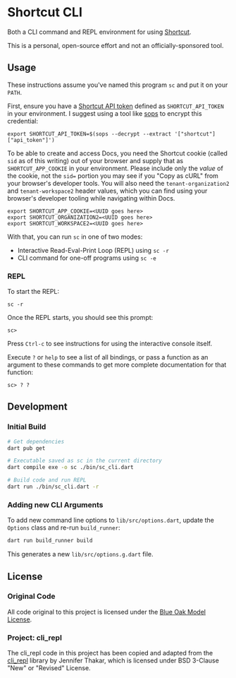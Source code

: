 # Shortcut CLI

Both a CLI command and REPL environment for using [Shortcut](https://shortcut.com).

This is a personal, open-source effort and not an officially-sponsored tool.

## Usage

These instructions assume you've named this program `sc` and put it on your `PATH`.

First, ensure you have a [Shortcut API token](https://app.shortcut.com/internal/settings/account/api-tokens) defined as `SHORTCUT_API_TOKEN` in your environment. I suggest using a tool like [sops](https://github.com/mozilla/sops) to encrypt this credential:

```shell
export SHORTCUT_API_TOKEN=$(sops --decrypt --extract '["shortcut"]["api_token"]')
```

To be able to create and access Docs, you need the Shortcut cookie (called `sid` as of this writing) out of your browser and supply that as `SHORTCUT_APP_COOKIE` in your environment. Please include only the _value_ of the cookie, not the `sid=` portion you may see if you "Copy as cURL" from your browser's developer tools. You will also need the `tenant-organization2` and `tenant-workspace2` header values, which you can find using your browser's developer tooling while navigating within Docs.

```shell
export SHORTCUT_APP_COOKIE=<UUID goes here>
export SHORTCUT_ORGANIZATION2=<UUID goes here>
export SHORTCUT_WORKSPACE2=<UUID goes here>
```

With that, you can run `sc` in one of two modes:

* Interactive Read-Eval-Print Loop (REPL) using `sc -r`
* CLI command for one-off programs using `sc -e`

### REPL

To start the REPL:

```
sc -r
```

Once the REPL starts, you should see this prompt:

```
sc>
```

Press `Ctrl-c` to see instructions for using the interactive console itself.

Execute `?` or `help` to see a list of all bindings, or pass a function as an argument to these commands to get more complete documentation for that function:

```
sc> ? ?
```

## Development

### Initial Build

```bash
# Get dependencies
dart pub get

# Executable saved as sc in the current directory
dart compile exe -o sc ./bin/sc_cli.dart

# Build code and run REPL
dart run ./bin/sc_cli.dart -r
```

### Adding new CLI Arguments

To add new command line options to `lib/src/options.dart`, update the `Options`
class and re-run `build_runner`:

```bash
dart run build_runner build
```

This generates a new `lib/src/options.g.dart` file.

## License

### Original Code

All code original to this project is licensed under the [Blue Oak Model License](https://blueoakcouncil.org/license/1.0.0).

### Project: cli\_repl

The cli\_repl code in this project has been copied and adapted from the [cli_repl](https://github.com/jathak/cli_repl) library by Jennifer Thakar, which is licensed under BSD 3-Clause "New" or "Revised" License.

